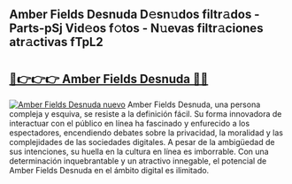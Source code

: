 ## Amber Fields Desnuda D𝚎sn𝚞dos filtr𝚊dos - Parts-pSj Vid𝚎os f𝚘tos - N𝚞evas filtr𝚊ciones atr𝚊ctivas fTpL2

# <h2><a href="http://mbbgmv.tromn.icu/?c=Amber+Fields+Desnuda">🔗👉👉👉 Amber Fields Desnuda 🔗🔗</a></h2>

[![Amber Fields Desnuda nuevo](https://i.imgur.com/pEAQMta.gif)](http://mbbgmv.tromn.icu/?c=Amber+Fields+Desnuda)
Amber Fields Desnuda, una persona compleja y esquiva, se resiste a la definición fácil. Su forma innovadora de interactuar con el público en línea ha fascinado y enfurecido a los espectadores, encendiendo debates sobre la privacidad, la moralidad y las complejidades de las sociedades digitales. A pesar de la ambigüedad de sus intenciones, su huella en la cultura en línea es imborrable. Con una determinación inquebrantable y un atractivo innegable, el potencial de Amber Fields Desnuda en el ámbito digital es ilimitado.
